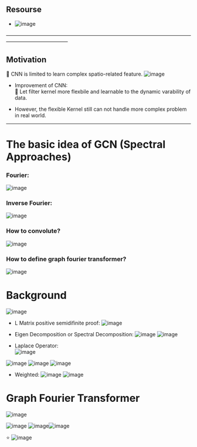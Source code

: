 ## Resourse 
- ![image](https://user-images.githubusercontent.com/88390140/139561763-0e42054f-d768-4ca9-8186-822e9ed32b01.png)

———————————————————————————————————————————————— 
## Motivation 
🥋 CNN is limited to learn complex spatio-related feature. 
![image](https://user-images.githubusercontent.com/88390140/139562688-78a22750-938b-4d3f-b391-d0641b4a20c6.png)
- Improvement of CNN:          
🍮 Let filter kernel more flexbile and learnable to the dynamic varability of data. 

- However, the flexible Kernel still can not handle more complex problem in real world.  

________________________________________ 
# The basic idea of GCN (Spectral Approaches)   
### Fourier:     
![image](https://user-images.githubusercontent.com/88390140/139561716-ca7eff89-d25d-42a1-8a8f-3e6e647f7492.png)

### Inverse Fourier:     
![image](https://user-images.githubusercontent.com/88390140/139561725-a5d91c71-fbf1-4acc-b4db-d54a991477b8.png)

### How to convolute? 
![image](https://user-images.githubusercontent.com/88390140/139561747-403fa685-d1a9-4b79-bdb3-3de45c153f1e.png)

### How to define graph fourier transformer? 
![image](https://user-images.githubusercontent.com/88390140/139561875-8bef61f6-247a-42e5-b186-caa9eb7796d7.png)

# Background 
![image](https://user-images.githubusercontent.com/88390140/139561984-032dd72b-b0a6-4b94-b9f3-cc0f4f8ea5bd.png)

- L Matrix positive semidifinite proof:
![image](https://user-images.githubusercontent.com/88390140/139562701-79ef4050-7603-4501-9362-3a3faa72da92.png)

- Eigen Decomposition or Spectral Decomposition: 
![image](https://user-images.githubusercontent.com/88390140/139562030-6bffc7f0-e964-4a90-9a48-a54ced64ad25.png)
![image](https://user-images.githubusercontent.com/88390140/139562564-5903c26d-92b2-4314-80c1-437405306d1d.png)

- Laplace Operator:            
![image](https://user-images.githubusercontent.com/88390140/139562586-b64e6c50-9e04-48e6-b877-e4233c6edc2a.png)

![image](https://user-images.githubusercontent.com/88390140/139562610-20b5bb44-30e6-46a2-b41e-b35ac2a30857.png)
![image](https://user-images.githubusercontent.com/88390140/139562612-db19f3e6-dc8d-455d-a5c7-78fc5d978ed0.png)
![image](https://user-images.githubusercontent.com/88390140/139562654-325e5495-a997-4221-8c93-96a25f5ff9ab.png)

- Weighted: 
![image](https://user-images.githubusercontent.com/88390140/139562735-247cb04a-c17c-44c6-ae65-85a956dc8f7c.png)
![image](https://user-images.githubusercontent.com/88390140/139562751-6f32f899-0220-4a96-b9fb-06bb76f4c8d1.png)


# Graph Fourier Transformer 
![image](https://user-images.githubusercontent.com/88390140/139562793-7181f9b2-9318-4579-9149-7c1e3ace399e.png)

![image](https://user-images.githubusercontent.com/88390140/139562820-554ba677-0823-4abe-be3d-e9fb262705c4.png)
![image](https://user-images.githubusercontent.com/88390140/139562838-0362147a-5e32-4257-8054-a3e4d2ebcfb3.png)![image](https://user-images.githubusercontent.com/88390140/139562884-18116778-eaa8-42b7-a21a-6116ce41b7ae.png)


⭐ ![image](https://user-images.githubusercontent.com/88390140/139563031-1009f4fd-4d2a-4c61-a7cf-26846feacfa4.png)





